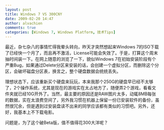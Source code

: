 ```yaml
---
layout: post
title: Windows 7 VS 300CNY
date: 2009-02-20 14:47
author: alvachien
comments: true
categories: [Windows 7, Windows Platform, 技术Tips]
---
```

最近，杂七杂八的事情忙得我晕头转向，昨天才突然想起来Windows 7的ISO下载了已经快一个月了，而且再不激活，License可能会失效了。于是，打算这个周末抽时间装一下。在网上随意的浏览了一下，貌似Windows 7在初始安装阶段有个严重Bug，如果通过Delete分区来安装的话，会创建一个虚拟分区，而删除这个分区，会破坏磁盘分区表，换言之，整个硬盘数据会统统丢失。


理想状态下，应该重新买个硬盘来玩玩，本来我那个250G的硬盘早已经不太够了，2个操作系统，尤其是现在的游戏实在太占地方了，随便弄2个游戏，看看文件夹就已经10G开外了。当然，最主要的原因还是RAW图片太多，动辄8MB每张的数据，实在太浪费空间了，另外我习惯在机器上保留一份已安装软件的备份，虽然很冗余，但是遇到过安装盘读不出来的同学应该都有类似的习惯吧。另外，还好，我基本上不下载电影。


问题是，为了这个破Beta版，值不值得花300大洋呢？

